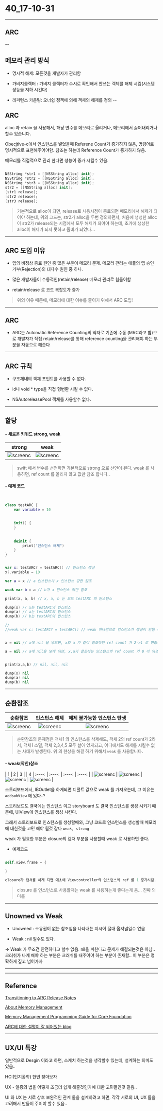 # 40_17-10-31

---

## ARC 

--

## 메모리 관리 방식

- 명시적 해제: 모든것을 개발자가 관리함

- 가비지콜렉터 : 가비지 콜렉터가 수시로 확인해서 안쓰는 객체를 해제 시킴(시스템 성능을 저하 시킨다)

- 레퍼런스 카운팅: 오너쉽 정책에 의해 객체의 해제를 정의
--

## ARC

alloc 과 retain 을 사용해서, 해당 변수를 메모리로 올리거나, 메모리에서 끌어내리거나 할수 있습니다. 

Obecjtive-c에서 인스턴스를 넣었을때 Referene Count가 증가하지 않음, 명령어로 명시적으로 표현해주어야함. 참조는 하는데 Reference Count가 증가하지 않음. 

메모리를 직접적으로 관리 한다면 성능이 증가 시킬수 있음. 


```swift

NSString *str1 = [[NSString alloc] init];
NSString *str2 = [[NSString alloc] init];
NSString *str3 = [[NSString alloc] init];
str2 = [[NSString alloc] init];
[str1 release];
[str2 release];
[str3 release];


```

> 기본적으로 alloc이 되면, release로 사용시점이 종료되면 메모리에서 해제가 되어야 하는데, 위의 코드는, str2가 alloc을 두번 정의하면서, 처음에 생성한 alloc이 str2가 release되는 시점에서 모두 해제가 되어야 하는데, 초기에 생성한 alloc이 해제가 되지 못하고 좀비가 되었다...
> 
 
---

## ARC 도입 이유 

- 앱의 비정상 종료 원인 중 많은 부분이 메모리 문제. 메모리 관리는 애플의 앱 승인 거부(Rejection)의 대다수 원인 중 하나.

- 많은 개발자들이 수동적인(retain/release) 메모리 관리로 힘들어함

- retain/release 로 코드 복잡도가 증가 

> 위의 이유 때문에, 메모리에 대한 이슈를 줄이기 위해서 ARC 도입!

---

## ARC

- ARC는 Automatic Reference Counting의 약자로 기존에 수동 (MRC라고 함)으로 개발자가 직접 retain/release를 통해 reference counting을 관리해야 하는 부분을 자동으로 해준다

---

## ARC 규칙

- 구조체내의 객체 포인트를 사용할 수 없다. 

- id나 void * type을 직접 형변환 시킬 수 없다. 

- NSAutoreleasePool 객체를 사용할수 없다.


---

## 할당

#### - 새로운 키워드 strong, weak


| strong | weak |
| :----: | :----: |
| ![screenc](/study/image/ARC.jpg) | ![screenc](/study/image/ARC-1.jpg) | 

> swift 에서 변수를 선언하면 기본적으로 strong 으로 선언이 된다. weak 를 사용하면, ref count 를 올리지 않고 값만 참조 합니다.. 
> 


#### - 예제 코드 


```swift


class testARC {
    var variable = 10
    
    
    init() {
    }
    
    
    deinit {
        print("인스턴스 해제")
    }
}


var x: testARC? = testARC() // 인스턴스 생성
x?.variable = 10

var a = x // a 인스턴스가 x 인스턴스 강한 참조

weak var b = a // b가 a 인스턴스 약한 참조

print(x, a, b) // x, a, b 는 모드 testARC 의 인스턴스

dump(x) // x는 testARC의 인스턴스 
dump(a) // a는 testARC의 인스턴스 
dump(b) // b는 testARC의 인스턴스 

//
//weak var c: testARC? = testARC() // weak 하나만으로 인스턴스가 생성이 안됨 생성 -> 바로 해제


x = nil // x에 nil 을 넣으면, x와 a 가 같이 참조하던 ref count 가 2->1 로 변합니다. 이때는 x는 nil, a 와 b 는 testARC 의 인스턴스로 아직 살아있습니다.

a = nil // a에 nil을 넣게 되면, x,a가 참조하는 인스턴스의 ref count 가 0 이 되면서 인스턴스가 소멸하게 되고, 자동으로 b는 nil이 됩니다.


print(x,a,b) // nil, nil, nil

dump(x) nil
dump(a) nil
dump(b) nil
```

---

## 순환참조

| 순환참조 | 인스턴스 해제 | 해제 불가능한 인스턴스 탄생 |
| :----: | :----: | :----: |
| ![screenc](/study/image/ARC-2.jpg) | ![screenc](/study/image/ARC-3.jpg) | ![screenc](/study/image/ARC-4.jpg) | 

> 순환참조의 문제점은 객체1 의 인스턴스를 삭제해도, 객체 2의 ref count가 2라서, 객체1 소멸, 객체 2,3,4,5 모두 살아 있게되고, 어디에서도 해제를 시킬수 없는 사태가 발생한다. 위 의 현상을 해결 하기 위해서 `weak` 를 사용합니다.
> 

#### - weak(약한)참조

| 1 | 2 | 3 | | 4
| :----: | :----: | :----: | :----: |
| ![screenc](/study/image/ARC-5.jpg) | ![screenc](/study/image/ARC-6.jpg) | ![screenc](/study/image/ARC-7.jpg) | ![screenc](/study/image/ARC-8.jpg) |  






스토리보드에서, IBOutlet을 하게되면 디폴트 값으로 weak 를 가져오는데, 그 이유는 `addsubView` 에 있다..?


스토리보드도 결국에는 인스턴스 이고 storyboard 도 결국 인스턴스를 생성 시키기 때문에, UIView에 인스턴스를 생성 시킨다. 

그래서 스토리보드로 인스턴스를 생성할때와, 그냥 코드로 인스턴스를 생성할때 메모리에 대한것을 고민 해야 될것 같다 `weak, strong`  


weak 가 필요한 부분은 closure의 캡쳐 부분을 사용할때 weak 로 사용하면 좋다.


- 예제코드


```swift

self.view.frame = {

}

closure가 캡쳐를 하게 되면 애초에 Viewcontroller의 인스턴스의 ref 를 1 증가시킴.


```

> closure 를 인스턴스로 사용할때는 weak 를 사용하는개 좋다는게 음... 진짜 의미를 


---

## Unowned vs Weak

- Unowned : 소유권이 없는 참조임을 나타내는 지시어 절대 옵셔널일수 없음 

- Weak : nil 일수도 있다. 

-> Weak 가 무조건 안전하다고 할수 없음. nil을 피한다고 문제가 해결되는것은 아님.. 크러쉬가 나게 해야 하는 부분은 크러쉬를 내주어야 하는 부분이 존재함.. 이 부분은 명확하게 짚고 넘어가자



---



---

## Reference 


[Transitioning to ARC Release Notes](https://developer.apple.com/library/content/releasenotes/ObjectiveC/RN-TransitioningToARC/Introduction/Introduction.html#//apple_ref/doc/uid/TP40011226-CH1-SW14)<br>

[About Memory Management](https://developer.apple.com/library/content/documentation/Cocoa/Conceptual/MemoryMgmt/Articles/MemoryMgmt.html#//apple_ref/doc/uid/10000011i)<br>

[Memory Management Programming Guide for Core Foundation](https://developer.apple.com/library/content/documentation/CoreFoundation/Conceptual/CFMemoryMgmt/CFMemoryMgmt.html#//apple_ref/doc/uid/10000127i)<br>

[ARC에 대한 설명이 잘 되어있는 blog](http://seorenn.blogspot.kr/2015/01/swift-memory-management-1.html)

---

## UX/UI 특강 


일반적으로 Desgin 이라고 하면, 스케치 하는것을 생각할수 있는데, 설계하는 의미도 있음.. 

HCI(인지공학) 한번 찾아보자

UX - 일종의 법을 어떻게 조금더 쉽게 해줄것인가에 대한 고민들인것 같음..

UI 와 UX 는 서로 상호 보완적인 관계 둘을 설계하려고 하면, 각각 서로의 UI, UX 들을 고려해서 만들어 주어야 할수 있음..







